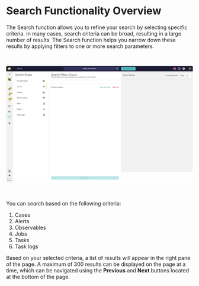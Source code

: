 # Search Functionality Overview

The Search function allows you to refine your search by selecting specific criteria. In many cases, search criteria can be broad, resulting in a large number of results. The Search function helps you narrow down these results by applying filters to one or more search parameters.

&nbsp;

![search](../../../images/user-guides/analyst-corner/search/search.png)

&nbsp;

You can search based on the following criteria:

1. Cases
2. Alerts
3. Observables
4. Jobs
5. Tasks
6. Task logs

Based on your selected criteria, a list of results will appear in the right pane of the page. A maximum of 300 results can be displayed on the page at a time, which can be navigated using the **Previous** and **Next** buttons located at the bottom of the page.

&nbsp;